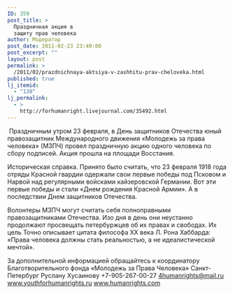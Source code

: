 ```yaml
---
ID: 359
post_title: >
  Праздничная акция в
  защиту прав человека
author: Модератор
post_date: 2011-02-23 23:40:00
post_excerpt: ""
layout: post
permalink: >
  /2011/02/prazdnichnaya-aktsiya-v-zashhitu-prav-cheloveka.html
published: true
lj_itemid:
  - "138"
lj_permalink:
  - >
    http://forhumanright.livejournal.com/35492.html
---
```

&nbsp;Праздничным утром 23 февраля, в День защитников Отечества юный правозащитник Международного движения &laquo;Молодежь за права человека&raquo; (МЗПЧ) провел праздничную акцию одного человека по сбору подписей. Акция прошла на площади Восстания.

Историческая справка. Принято было считать, что 23 февраля 1918 года отряды Красной гвардии одержали свои первые победы под Псковом и Нарвой над регулярными войсками кайзеровской Германии. Вот эти первые победы и стали &laquo;Днем рождения Красной Армии&raquo;. А в последствии Днем защитников Отечества. 

Волонтеры МЗПЧ могут считать себя полноправными правозащитниками Отечества. Изо дня в день они неустанно продолжают просвещать петербуржцев об их правах и свободах. Их цель Точно описывает цитата философа ХХ века Л. Рона Хаббарда: &laquo;Права человека должны стать реальностью, а не идеалистической мечтой&raquo;.

За дополнительной информацией обращайтесь к координатору
Благотворительного фонда &laquo;Молодежь за Права Человека&raquo; Санкт-Петербург
Руслану Хусаинову
+7-905-267-00-27
4humanrights@mail.ru
www.youthforhumanrights.ru
www.humanrights.com